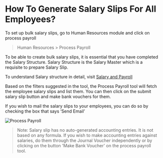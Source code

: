 # How To Generate Salary Slips For All Employees?

To set up bulk salary slips, go to Human Resources module and click on process payroll

> Human Resources > Process Payroll

To be able to create bulk salary slips, it is essential that you have completed the Salary Structure. Salary Structure is the Salary Master which is a requisite to prepare Salary Slip.

To understand Salary structure in detail, visit [Salary and Payroll](apps/erpnext/user-guide/human-resource-management/salary-and-payroll)

Based on the filters suggested in the tool, the Process Payroll tool will fetch the employee salary slips and list them. You can then click on the submit salary slip button and make bank vouchers for them.

If you wish to mail the salary slips to your employees, you can do so by checking the box that says ‘Send Email’

![Process Payroll](/assets/frappe_io/images/erpnext/faq-process-payroll.png)

> Note: Salary slip has no auto-generated accounting entries. It is not based on any formula. If you wish to make accounting entries against salaries, do them through the Journal Voucher independently or by clicking on the button 'Make Bank Voucher' on the process payroll tool.

